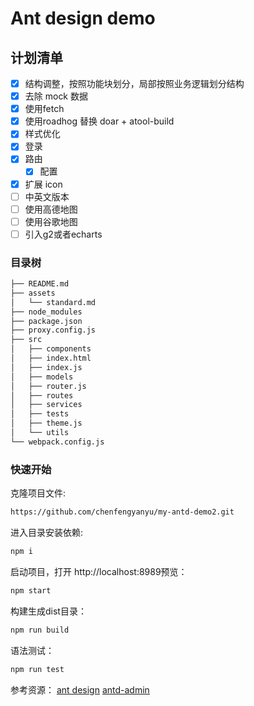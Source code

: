# Ant design  demo

## 计划清单
-   [x] 结构调整，按照功能块划分，局部按照业务逻辑划分结构
-   [x] 去除 mock 数据
-   [x] 使用fetch
-   [x] 使用roadhog 替换 doar + atool-build
-   [x] 样式优化
-   [x] 登录
-   [x] 路由
    -   [x] 配置
-   [x] 扩展 icon
-   [  ] 中英文版本
-   [  ] 使用高德地图
-   [  ] 使用谷歌地图
-   [  ] 引入g2或者echarts

### 目录树
```bash
├── README.md
├── assets
│   └── standard.md
├── node_modules
├── package.json
├── proxy.config.js
├── src
│   ├── components
│   ├── index.html
│   ├── index.js
│   ├── models
│   ├── router.js
│   ├── routes
│   ├── services
│   ├── tests
│   ├── theme.js
│   └── utils
└── webpack.config.js
```

### 快速开始
克隆项目文件:
```bash
https://github.com/chenfengyanyu/my-antd-demo2.git
```

进入目录安装依赖:
```bash
npm i
```

启动项目，打开 http://localhost:8989预览：
```bash
npm start
```

构建生成dist目录：
```bash
npm run build
```

语法测试：
```bash
npm run test
```

参考资源：
[ant design](https://ant.design/components/icon-cn/)
[antd-admin](https://github.com/zuiidea/antd-admin/blob/master/assets/standard.md)
